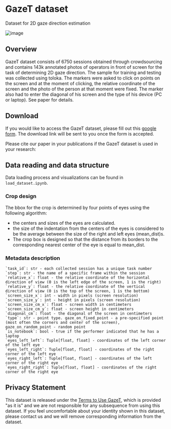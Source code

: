 # GazeT dataset
Dataset for 2D gaze direction estimation

![image](https://github.com/user-attachments/assets/b48bb6aa-bc8e-4ec4-8a90-5cfb24cde36e)

## Overview
GazeT dataset consists of 6750 sessions obtained through crowdsourcing and contains 143k annotated photos of operators in front of screen for the task of determining 2D gaze direction. The sample for training and testing was collected using toloka. The markers were asked to click on points on the screen and at the moment of clicking, the relative coordinate of the screen and the photo of the person at that moment were fixed. The marker also had to enter the diagonal of his screen and the type of his device (PC or laptop). See paper for details.

## Download
If you would like to access the GazeT dataset, please fill out this [google form](https://docs.google.com/forms/d/e/1FAIpQLSciF9ur9a6BZbK7l66msrRwXeKFsaW2kki9HBj2sk0JTm7Mtw/viewform?usp=sf_link). The download link will be sent to you once the form is accepted.

Please cite our paper in your publications if the GazeT dataset is used in your research:

## Data reading and data structure
Data loading process and visualizations can be found in `load_dataset.ipynb`.

### Crop design
The bbox for the crop is determined by four points of eyes using the following algorithm:
- the centers and sizes of the eyes are calculated.
- the size of the indentation from the centers of the eyes is considered to be the average between the size of the right and left eyes (mean_dist)s.
- The crop box is designed so that the distance from its borders to the corresponding nearest center of the eye is equal to mean_dist.

### Metadata description

```
`task_id`: str - each collected session has a unique task number
`step`: str - the name of a specific frame within the session
`relative_x`: float - the relative coordinate of the horizontal direction of view (0 is the left edge of the screen, 1 is the right)
`relative_y`: float - the relative coordinate of the vertical direction of view (0 is the top of the screen, 1 is the bottom)
`screen_size_x`: int - width in pixels (screen resolution)
`screen_size_y`: int - height in pixels (screen resolution)
`screen_size_cm_x`: float - screen width in centimeters
`screen_size_cm_y`: float - screen height in centimeters
`diagonal_cm`: float - the diagonal of the screen in centimeters
`type`: str - point type. gaze_on_fixed_point - a pre-specified point (most often the corners and center of the screen), gaze_on_random_point - random point
`is_notebook`: bool - true if the performer indicated that he has a laptop
`eyes_left_left`: Tuple[float, float] - coordinates of the left corner of the left eye
`eyes_left_right`: Tuple[float, float] - coordinates of the right corner of the left eye
`eyes_right_left`: Tuple[float, float] - coordinates of the left corner of the right eye
`eyes_right_right`: Tuple[float, float] - coordinates of the right corner of the right eye
```

## Privacy Statement

This dataset is released under the [Terms to Use GazeT](https://docs.google.com/forms/d/e/1FAIpQLSciF9ur9a6BZbK7l66msrRwXeKFsaW2kki9HBj2sk0JTm7Mtw/viewform?usp=sf_link), which is provided "as it is" and we are not responsible for any subsequence from using this dataset. If you feel uncomfortable about your identity shown in this dataset, please contact us and we will remove corresponding information from the dataset.
